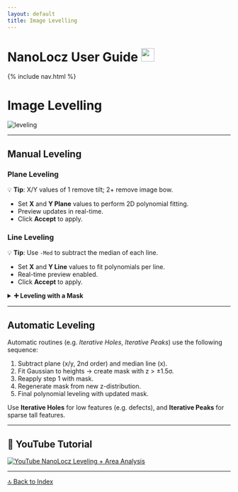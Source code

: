 ```yaml
---
layout: default
title: Image Levelling
---
```


<link rel="stylesheet" href="/assets/styles.css">

# NanoLocz User Guide <img src="https://github.com/George-R-Heath/NanoLocz/assets/90329395/36d664a6-38e2-4405-b5cc-a962093cf13b" width="30">

{% include nav.html %}

# Image Levelling

![leveling](https://github.com/George-R-Heath/NanoLocz/assets/90329395/2be0667b-9a0c-437e-95a2-c77f6eb34f9e)

---

## Manual Leveling

### Plane Leveling
💡 **Tip**: X/Y values of 1 remove tilt; 2+ remove image bow.

- Set **X** and **Y Plane** values to perform 2D polynomial fitting.
- Preview updates in real-time.
- Click **Accept** to apply.

### Line Leveling
💡 **Tip**: Use `-Med` to subtract the median of each line.

- Set **X** and **Y Line** values to fit polynomials per line.
- Real-time preview enabled.
- Click **Accept** to apply.

<details>
  <summary><strong>➕ Leveling with a Mask</strong></summary>

Leveling with a mask is helpful when large objects skew polynomial fits. Use masks to isolate level background regions.

**Masking methods:**
1. Height histogram threshold
2. Manual drawing
3. Z-scale-based
4. Otsu method
5. Gaussian-based threshold (±1.5σ)

Then proceed with line/plane leveling using only non-masked data.
</details>

---

##  Automatic Leveling

Automatic routines (e.g. *Iterative Holes*, *Iterative Peaks*) use the following sequence:

1. Subtract plane (x/y, 2nd order) and median line (x).
2. Fit Gaussian to heights → create mask with z > ±1.5σ.
3. Reapply step 1 with mask.
4. Regenerate mask from new z-distribution.
5. Final polynomial leveling with updated mask.

Use **Iterative Holes** for low features (e.g. defects), and **Iterative Peaks** for sparse tall features.

---

## 🎥 YouTube Tutorial

[![YouTube NanoLocz Leveling + Area Analysis](https://img.youtube.com/vi/R5D6T04M7Rc/0.jpg)](https://www.youtube.com/watch?v=R5D6T04M7Rc)

---

[🔝 Back to Index](index.html)
